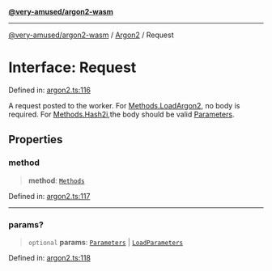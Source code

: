 [**@very-amused/argon2-wasm**](../../../README.md)

***

[@very-amused/argon2-wasm](../../../globals.md) / [Argon2](../README.md) / Request

# Interface: Request

Defined in: [argon2.ts:116](https://github.com/very-amused/argon2-wasm/blob/27df58e869148e67ae9d4576722b78f07bf8af9e/src/argon2.ts#L116)

A request posted to the worker.
For [Methods.LoadArgon2](../enumerations/Methods.md#loadargon2), no body is required.
For [Methods.Hash2i](../enumerations/Methods.md#hash2i),the body should be valid [Parameters](Parameters.md).

## Properties

### method

> **method**: [`Methods`](../enumerations/Methods.md)

Defined in: [argon2.ts:117](https://github.com/very-amused/argon2-wasm/blob/27df58e869148e67ae9d4576722b78f07bf8af9e/src/argon2.ts#L117)

***

### params?

> `optional` **params**: [`Parameters`](Parameters.md) \| [`LoadParameters`](LoadParameters.md)

Defined in: [argon2.ts:118](https://github.com/very-amused/argon2-wasm/blob/27df58e869148e67ae9d4576722b78f07bf8af9e/src/argon2.ts#L118)
